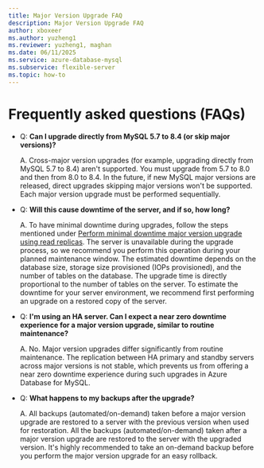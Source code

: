 ```yaml
---
title: Major Version Upgrade FAQ
description: Major Version Upgrade FAQ
author: xboxeer
ms.author: yuzheng1
ms.reviewer: yuzheng1, maghan
ms.date: 06/11/2025
ms.service: azure-database-mysql
ms.subservice: flexible-server
ms.topic: how-to
---
```


# Frequently asked questions (FAQs)

- Q: **Can I upgrade directly from MySQL 5.7 to 8.4 (or skip major versions)?**

    A. Cross-major version upgrades (for example, upgrading directly from MySQL 5.7 to 8.4) aren't supported. You must upgrade from 5.7 to 8.0 and then from 8.0 to 8.4. In the future, if new MySQL major versions are released, direct upgrades skipping major versions won't be supported. Each major version upgrade must be performed sequentially.

- Q: **Will this cause downtime of the server, and if so, how long?**

    A. To have minimal downtime during upgrades, follow the steps mentioned under [Perform minimal downtime major version upgrade using read replicas](./how-to-upgrade.md#perform-minimal-downtime-major-version-upgrade-using-read-replicas). The server is unavailable during the upgrade process, so we recommend you perform this operation during your planned maintenance window. The estimated downtime depends on the database size, storage size provisioned (IOPs provisioned), and the number of tables on the database. The upgrade time is directly proportional to the number of tables on the server. To estimate the downtime for your server environment, we recommend first performing an upgrade on a restored copy of the server.

- Q: **I'm using an HA server. Can I expect a near zero downtime experience for a major version upgrade, similar to routine maintenance?**

    A. No. Major version upgrades differ significantly from routine maintenance. The replication between HA primary and standby servers across major versions is not stable, which prevents us from offering a near zero downtime experience during such upgrades in Azure Database for MySQL.

- Q: **What happens to my backups after the upgrade?**

    A. All backups (automated/on-demand) taken before a major version upgrade are restored to a server with the previous version when used for restoration. All the backups (automated/on-demand) taken after a major version upgrade are restored to the server with the upgraded version. It's highly recommended to take an on-demand backup before you perform the major version upgrade for an easy rollback.
